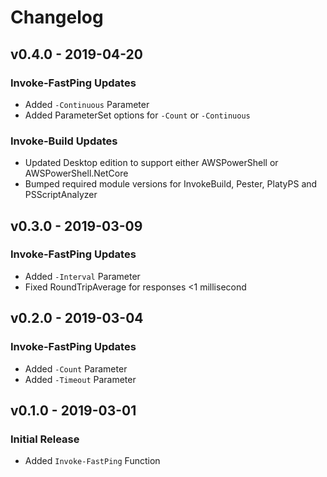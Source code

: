 # Changelog

## v0.4.0 - 2019-04-20

### Invoke-FastPing Updates
- Added `-Continuous` Parameter
- Added ParameterSet options for `-Count` or `-Continuous`

### Invoke-Build Updates
- Updated Desktop edition to support either AWSPowerShell or AWSPowerShell.NetCore
- Bumped required module versions for InvokeBuild, Pester, PlatyPS and PSScriptAnalyzer

## v0.3.0 - 2019-03-09

### Invoke-FastPing Updates
- Added `-Interval` Parameter
- Fixed RoundTripAverage for responses <1 millisecond

## v0.2.0 - 2019-03-04

### Invoke-FastPing Updates
- Added `-Count` Parameter
- Added `-Timeout` Parameter

## v0.1.0 - 2019-03-01

### Initial Release
- Added `Invoke-FastPing` Function
